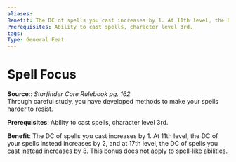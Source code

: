 ```yaml
---
aliases: 
Benefit: The DC of spells you cast increases by 1. At 11th level, the DC of your spells instead increases by 2, and at 17th level, the DC of spells you cast instead increases by 3. This bonus does not apply to spell-like abilities.
Prerequisites: Ability to cast spells, character level 3rd.
tags: 
Type: General Feat
---
```


# Spell Focus

**Source**:: _Starfinder Core Rulebook pg. 162_  
Through careful study, you have developed methods to make your spells harder to resist.

**Prerequisites**: Ability to cast spells, character level 3rd.

**Benefit**: The DC of spells you cast increases by 1. At 11th level, the DC of your spells instead increases by 2, and at 17th level, the DC of spells you cast instead increases by 3. This bonus does not apply to spell-like abilities.
